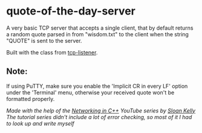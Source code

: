 # quote-of-the-day-server

A very basic TCP server that accepts a single client, that by default returns a random quote parsed in from "wisdom.txt" to the client when the string "QUOTE" is sent to the server.

Built with the class from [tcp-listener](https://github.com/molnar-david/tcp-listener).

## Note:

If using PuTTY, make sure you enable the 'Implicit CR in every LF' option under the 'Terminal' menu, otherwise your received quote won't be formatted properly.

*Made with the help of the [Networking in C++](https://www.youtube.com/playlist?list=PLZo2FfoMkJeEogzRXEJeTb3xpA2RAzwCZ) YouTube series by [Sloan Kelly](https://www.youtube.com/c/sloankelly)*  
*The tutorial series didn't include a lot of error checking, so most of it I had to look up and write myself*
